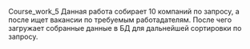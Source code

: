 Course_work_5
Данная работа собирает 10 компаний по запросу, а после ищет вакансии по требуемым работадателям. 
После чего загружает собранные данные в БД для дальнейшей сортировки по запросу.

